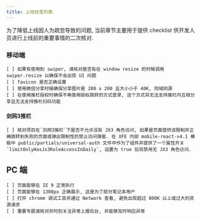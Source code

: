 ```yaml
---
title: 上线检查列表
---
```


为了降低上线因人为疏忽导致的问题, 当前章节主要用于提供 checklist 供开发人员进行上线前的重要事情的二次核对.

### 移动端

    [ ] 如果有使用到 swiper, 请核对是否有在 window resize 的时候调用 swiper.resize 以确保不会出现 UI 问题
    [ ] favicon 是否正确设置
    [ ] 使用微信分享时候确保分享图片是 200 x 200 且大小小于 40K, 同域同源
    [ ] 在使用推栏授权时确保不再使用授权跳转的方式登录, 这个方式将无法支持推栏内互相分享且无法支持推栏扫码功能

#### 剑网3推栏    
    [ ] 核对项目在`剑网3推栏`下是否不允许没有 JX3 角色访问, 如果是页面提供该限制并正确跳转到失败的页面或弹出限制性的禁止访问弹窗. 在 XFE 内部 mobile-react-v4.1 模板中 public/partials/universal-auth 文件中作为了组件并提供了一个属性开关 `limitOnlyHasJx3RoleAccessInDaily`, 设置为 true 后将禁用无 JX3 角色访问.

## PC 端

    [ ] 页面能够在 IE 9 正常执行
    [ ] 页面能够在 1300px 正确展示, 这是为了部分笔记本用户
    [ ] 打开 chrome 调试工具并通过 Network 查看, 避免出现超过 800K 以上或过大的资源请求
    [ ] 重要专题请核对并时刻关注异常上报后台, 并能够及时响应异常
